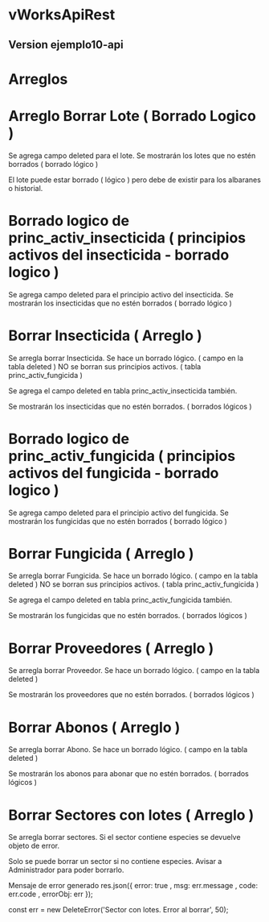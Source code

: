 # vWorksApiRest

## Version ejemplo10-api

# Arreglos


# Arreglo Borrar Lote ( Borrado Logico )
Se agrega campo deleted para el lote.
Se mostrarán los lotes que no estén borrados ( borrado lógico )

El lote puede estar borrado ( lógico ) pero debe de existir para los albaranes o historial.



# Borrado logico de princ_activ_insecticida ( principios activos del insecticida - borrado logico )
Se agrega campo deleted para el principio activo del insecticida.
Se mostrarán los insecticidas que no estén borrados ( borrado lógico )




# Borrar Insecticida ( Arreglo )
Se arregla borrar Insecticida.
Se hace un borrado lógico. ( campo en la tabla deleted )
NO se borran sus principios activos. ( tabla princ_activ_fungicida )

Se agrega el campo deleted en tabla princ_activ_insecticida también.

Se mostrarán los insecticidas que no estén borrados. ( borrados lógicos )



# Borrado logico de princ_activ_fungicida ( principios activos del fungicida - borrado logico )
Se agrega campo deleted para el principio activo del fungicida.
Se mostrarán los fungicidas que no estén borrados ( borrado lógico )


# Borrar Fungicida ( Arreglo )
Se arregla borrar Fungicida.
Se hace un borrado lógico. ( campo en la tabla deleted )
NO se borran sus principios activos. ( tabla princ_activ_fungicida )

Se agrega el campo deleted en tabla princ_activ_fungicida también.

Se mostrarán los fungicidas que no estén borrados. ( borrados lógicos )




# Borrar Proveedores ( Arreglo )
Se arregla borrar Proveedor.
Se hace un borrado lógico. ( campo en la tabla deleted )

Se mostrarán los proveedores que no estén borrados. ( borrados lógicos )




# Borrar Abonos ( Arreglo )
Se arregla borrar Abono.
Se hace un borrado lógico. ( campo en la tabla deleted )

Se mostrarán los abonos para abonar que no estén borrados. ( borrados lógicos )





# Borrar Sectores con lotes ( Arreglo )
Se arregla borrar sectores.
Si el sector contiene especies se devuelve objeto de error.

Solo se puede borrar un sector si no contiene especies.
Avisar a Administrador para poder borrarlo.

Mensaje de error generado
res.json({ error: true , msg: err.message , code: err.code , errorObj: err });

const err = new DeleteError('Sector con lotes. Error al borrar', 50);

